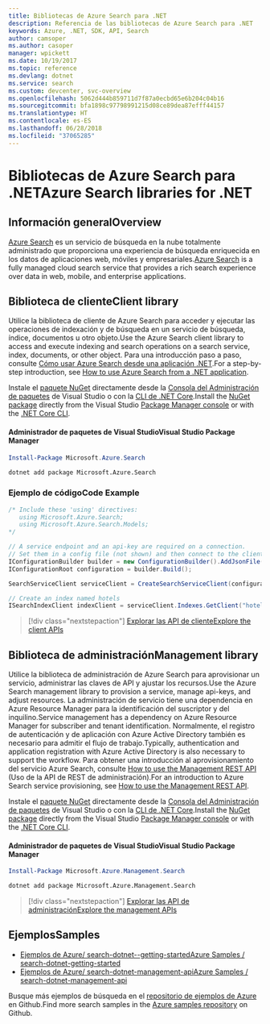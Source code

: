 ```yaml
---
title: Bibliotecas de Azure Search para .NET
description: Referencia de las bibliotecas de Azure Search para .NET
keywords: Azure, .NET, SDK, API, Search
author: camsoper
ms.author: casoper
manager: wpickett
ms.date: 10/19/2017
ms.topic: reference
ms.devlang: dotnet
ms.service: search
ms.custom: devcenter, svc-overview
ms.openlocfilehash: 5062d444b859711d7f87a0ecbd65e6b204c04b16
ms.sourcegitcommit: bfa1898c97798991215d08ce89dea87efff44157
ms.translationtype: HT
ms.contentlocale: es-ES
ms.lasthandoff: 06/28/2018
ms.locfileid: "37065285"
---
```

# <a name="azure-search-libraries-for-net"></a><span data-ttu-id="765c1-104">Bibliotecas de Azure Search para .NET</span><span class="sxs-lookup"><span data-stu-id="765c1-104">Azure Search libraries for .NET</span></span>

## <a name="overview"></a><span data-ttu-id="765c1-105">Información general</span><span class="sxs-lookup"><span data-stu-id="765c1-105">Overview</span></span>

<span data-ttu-id="765c1-106">[Azure Search](https://docs.microsoft.com/azure/search/search-what-is-azure-search) es un servicio de búsqueda en la nube totalmente administrado que proporciona una experiencia de búsqueda enriquecida en los datos de aplicaciones web, móviles y empresariales.</span><span class="sxs-lookup"><span data-stu-id="765c1-106">[Azure Search](https://docs.microsoft.com/azure/search/search-what-is-azure-search) is a fully managed cloud search service that provides a rich search experience over data in web, mobile, and enterprise applications.</span></span>

## <a name="client-library"></a><span data-ttu-id="765c1-107">Biblioteca de cliente</span><span class="sxs-lookup"><span data-stu-id="765c1-107">Client library</span></span>

<span data-ttu-id="765c1-108">Utilice la biblioteca de cliente de Azure Search para acceder y ejecutar las operaciones de indexación y de búsqueda en un servicio de búsqueda, índice, documentos u otro objeto.</span><span class="sxs-lookup"><span data-stu-id="765c1-108">Use the Azure Search client library to access and execute indexing and search operations on a search service, index, documents, or other object.</span></span> <span data-ttu-id="765c1-109">Para una introducción paso a paso, consulte [Cómo usar Azure Search desde una aplicación .NET](https://docs.microsoft.com/azure/search/search-howto-dotnet-sdk).</span><span class="sxs-lookup"><span data-stu-id="765c1-109">For a step-by-step introduction, see [How to use Azure Search from a .NET application](https://docs.microsoft.com/azure/search/search-howto-dotnet-sdk).</span></span>

<span data-ttu-id="765c1-110">Instale el [paquete NuGet](https://www.nuget.org/packages/Microsoft.Azure.Search) directamente desde la [Consola del Administración de paquetes][PackageManager] de Visual Studio o con la [CLI de .NET Core][DotNetCLI].</span><span class="sxs-lookup"><span data-stu-id="765c1-110">Install the [NuGet package](https://www.nuget.org/packages/Microsoft.Azure.Search) directly from the Visual Studio [Package Manager console][PackageManager] or with the [.NET Core CLI][DotNetCLI].</span></span>

#### <a name="visual-studio-package-manager"></a><span data-ttu-id="765c1-111">Administrador de paquetes de Visual Studio</span><span class="sxs-lookup"><span data-stu-id="765c1-111">Visual Studio Package Manager</span></span>

```powershell
Install-Package Microsoft.Azure.Search
```

```bash
dotnet add package Microsoft.Azure.Search
```

### <a name="code-example"></a><span data-ttu-id="765c1-112">Ejemplo de código</span><span class="sxs-lookup"><span data-stu-id="765c1-112">Code Example</span></span>

```csharp
/* Include these 'using' directives:
   using Microsoft.Azure.Search;
   using Microsoft.Azure.Search.Models;
*/

// A service endpoint and an api-key are required on a connection.
// Set them in a config file (not shown) and then connect to the client.
IConfigurationBuilder builder = new ConfigurationBuilder().AddJsonFile("appsettings.json");
IConfigurationRoot configuration = builder.Build();

SearchServiceClient serviceClient = CreateSearchServiceClient(configuration);

// Create an index named hotels
ISearchIndexClient indexClient = serviceClient.Indexes.GetClient("hotels");

```

> [!div class="nextstepaction"]
> [<span data-ttu-id="765c1-113">Explorar las API de cliente</span><span class="sxs-lookup"><span data-stu-id="765c1-113">Explore the client APIs</span></span>](/dotnet/api/overview/azure/search/client)


## <a name="management-library"></a><span data-ttu-id="765c1-114">Biblioteca de administración</span><span class="sxs-lookup"><span data-stu-id="765c1-114">Management library</span></span>

<span data-ttu-id="765c1-115">Utilice la biblioteca de administración de Azure Search para aprovisionar un servicio, administrar las claves de API y ajustar los recursos.</span><span class="sxs-lookup"><span data-stu-id="765c1-115">Use the Azure Search management library to provision a service, manage api-keys, and adjust resources.</span></span> <span data-ttu-id="765c1-116">La administración de servicio tiene una dependencia en Azure Resource Manager para la identificación del suscriptor y del inquilino.</span><span class="sxs-lookup"><span data-stu-id="765c1-116">Service management has a dependency on Azure Resource Manager for subscriber and tenant identification.</span></span> <span data-ttu-id="765c1-117">Normalmente, el registro de autenticación y de aplicación con Azure Active Directory también es necesario para admitir el flujo de trabajo.</span><span class="sxs-lookup"><span data-stu-id="765c1-117">Typically, authentication and application registration with Azure Active Directory is also necessary to support the workflow.</span></span> <span data-ttu-id="765c1-118">Para obtener una introducción al aprovisionamiento del servicio Azure Search, consulte [How to use the Management REST API](https://docs.microsoft.com/rest/api/searchmanagement/search-howto-management-rest-api) (Uso de la API de REST de administración).</span><span class="sxs-lookup"><span data-stu-id="765c1-118">For an introduction to Azure Search service provisioning, see [How to use the Management REST API](https://docs.microsoft.com/rest/api/searchmanagement/search-howto-management-rest-api).</span></span>

<span data-ttu-id="765c1-119">Instale el [paquete NuGet](https://www.nuget.org/packages/Microsoft.Azure.Management.Search) directamente desde la [Consola del Administración de paquetes][PackageManager] de Visual Studio o con la [CLI de .NET Core][DotNetCLI].</span><span class="sxs-lookup"><span data-stu-id="765c1-119">Install the [NuGet package](https://www.nuget.org/packages/Microsoft.Azure.Management.Search) directly from the Visual Studio [Package Manager console][PackageManager] or with the [.NET Core CLI][DotNetCLI].</span></span>

#### <a name="visual-studio-package-manager"></a><span data-ttu-id="765c1-120">Administrador de paquetes de Visual Studio</span><span class="sxs-lookup"><span data-stu-id="765c1-120">Visual Studio Package Manager</span></span>

```powershell
Install-Package Microsoft.Azure.Management.Search
```

```bash
dotnet add package Microsoft.Azure.Management.Search
```

> [!div class="nextstepaction"]
> [<span data-ttu-id="765c1-121">Explorar las API de administración</span><span class="sxs-lookup"><span data-stu-id="765c1-121">Explore the management APIs</span></span>](/dotnet/api/overview/azure/search/management)

## <a name="samples"></a><span data-ttu-id="765c1-122">Ejemplos</span><span class="sxs-lookup"><span data-stu-id="765c1-122">Samples</span></span>

 + [<span data-ttu-id="765c1-123">Ejemplos de Azure/ search-dotnet--getting-started</span><span class="sxs-lookup"><span data-stu-id="765c1-123">Azure Samples / search-dotnet-getting-started</span></span>](https://github.com/Azure-Samples/search-dotnet-getting-started)
 + [<span data-ttu-id="765c1-124">Ejemplos de Azure/ search-dotnet-management-api</span><span class="sxs-lookup"><span data-stu-id="765c1-124">Azure Samples / search-dotnet-management-api</span></span>](https://github.com/Azure-Samples/search-dotnet-management-api)

<span data-ttu-id="765c1-125">Busque más ejemplos de búsqueda en el [repositorio de ejemplos de Azure](https://github.com/Azure-Samples/) en Github.</span><span class="sxs-lookup"><span data-stu-id="765c1-125">Find more search samples in the [Azure samples repository](https://github.com/Azure-Samples/) on Github.</span></span>

[PackageManager]: https://docs.microsoft.com/nuget/tools/package-manager-console
[DotNetCLI]: https://docs.microsoft.com/dotnet/core/tools/dotnet-add-package
